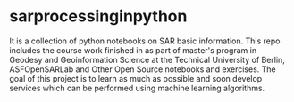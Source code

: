 # sarprocessinginpython
It is a collection of python notebooks on SAR basic information. This repo includes the course work finished in as part of master's program in Geodesy and Geoinformation Science at the Technical University of Berlin, ASFOpenSARLab and Other Open Source notebooks and exercises. The goal of this project is to learn as much as possible and soon develop services which can be performed using machine learning algorithms. 

